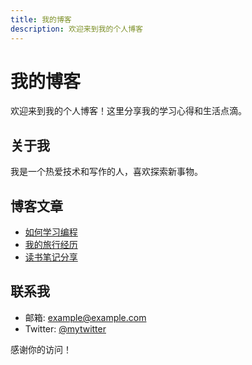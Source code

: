 ```yaml
---
title: 我的博客
description: 欢迎来到我的个人博客
---
```


# 我的博客

欢迎来到我的个人博客！这里分享我的学习心得和生活点滴。

## 关于我

我是一个热爱技术和写作的人，喜欢探索新事物。

## 博客文章

- [如何学习编程](#)
- [我的旅行经历](#)
- [读书笔记分享](#)

## 联系我

- 邮箱: example@example.com
- Twitter: [@mytwitter](#)

感谢你的访问！
